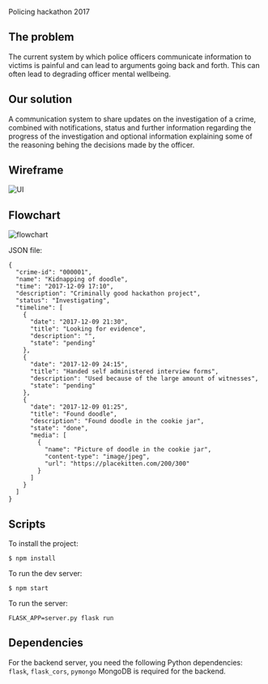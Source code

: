 Policing hackathon 2017

## The problem
The current system by which police officers communicate information to victims is painful and can lead to arguments going back and forth. This can often lead to degrading officer mental wellbeing.

## Our solution
A communication system to share updates on the investigation of a crime, combined with notifications, status and further information regarding the progress of the investigation and optional information explaining some of the reasoning behing the decisions made by the officer.

## Wireframe
![UI](https://i.imgur.com/hwGu6sg.jpg?1)

## Flowchart
![flowchart](https://i.imgur.com/C6IuE51.jpg?1)

JSON file:
```
{
  "crime-id": "000001",
  "name": "Kidnapping of doodle",
  "time": "2017-12-09 17:10",
  "description": "Criminally good hackathon project",
  "status": "Investigating",
  "timeline": [
    {
      "date": "2017-12-09 21:30",
      "title": "Looking for evidence",
      "description": "",
      "state": "pending"
    },
    {
      "date": "2017-12-09 24:15",
      "title": "Handed self administered interview forms",
      "description": "Used because of the large amount of witnesses",
      "state": "pending"
    },
    {
      "date": "2017-12-09 01:25",
      "title": "Found doodle",
      "description": "Found doodle in the cookie jar",
      "state": "done",
      "media": [
        {
          "name": "Picture of doodle in the cookie jar",
          "content-type": "image/jpeg",
          "url": "https://placekitten.com/200/300"
        }
      ]
    }
  ]
}
```

## Scripts
To install the project:
```
$ npm install
```
To run the dev server:
```
$ npm start
```
To run the server:
```
FLASK_APP=server.py flask run
```

## Dependencies
For the backend server, you need the following Python dependencies: `flask`, `flask_cors`, `pymongo`
MongoDB is required for the backend.
